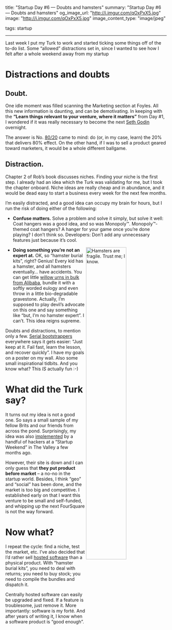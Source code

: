 title: "Startup Day #6 — Doubts and hamsters"
summary: "Startup Day #6 — Doubts and hamsters"
og_image_url: "http://i.imgur.com/qOxPxX5.jpg"
image: "http://i.imgur.com/qOxPxX5.jpg"
image_content_type: "image/jpeg"

tags: startup

---

Last week I put my Turk to work and started ticking some things off of the to-do list. Some “allowed” distractions set in, since I wanted to see how I felt after a whole weekend away from my startup

# Distractions and doubts

## Doubt.

One idle moment was filled scanning the Marketing section at Foyles. All this new information is daunting, and can be demotivating. In keeping with the **“Learn things relevant to your venture, where it matters”** from Day #1, I wondered if it was really necessary to become the next [Seth Godin](http://video.google.com/videoplay?docid=-6909078385965257294) overnight.

The answer is No. [80/20](http://en.wikipedia.org/wiki/Pareto_principle) came to mind: do (or, in my case, learn) the 20% that delivers 80% effect. On the other hand, if I was to sell a product geared toward marketers, it would be a whole different ballgame.

## Distraction.

Chapter 2 of Rob’s book discusses niches. Finding your niche is the first step. I already had an idea which the Turk was validating for me, but I took the chapter onboard. Niche ideas are really cheap and in abundance, and it would be dead easy to start a business every week for the next few months.

I’m easily distracted, and a good idea can occupy my brain for hours, but I run the risk of doing either of the following:

* **Confuse matters.** Solve a problem and solve it simply, but solve it well: Coat hangers was a good idea, and so was Monopoly™. Monopoly™-themed coat hangers? A hanger for your game once you’re done playing? I don’t think so. Developers: Don’t add any unnecessary features just because it’s cool.

<img src="http://funkshional.files.wordpress.com/2010/09/hamster.jpg" width="50%" align="right" alt="Hamsters are fragile. Trust me; I know.">

* **Doing something you’re not an expert at.** OK, so “hamster burial kits”, right? Genius! Every kid has a hamster, and all hamsters eventually… have accidents. You can get little [willow urns in bulk from Alibaba](http://www.alibaba.com/product-gs/337771124/willow_urn.html), bundle it with a softly worded eulogy and even throw in a little bio-degradable gravestone. Actually, I’m supposed to play devil’s advocate on this one and say something like “but, I’m no hamster expert”. I can’t. This idea reigns supreme.

Doubts and distractions, to mention only a few. [Serial bootstrappers](http://www.google.co.uk/search?q=business+bootstrapper) everywhere says it gets easier: “Just keep at it. Fail fast, learn the lesson, and recover quickly”. I have my goals on a poster on my wall. Also some small inspirational tidbits. And you know what? This *IS* actually fun :-)

# What did the Turk say?

It turns out my idea is not a good one. So says a small sample of my fellow Brits and our friends from across the pond. Surprisingly, my idea was also [implemented](http://webcache.googleusercontent.com/search?q=cache:E7Nu7fWgTwwJ:www.shallwemeetup.com/+http://www.shallwemeetup.com/&cd=1&hl=en&ct=clnk&gl=uk) by a handful of hackers at a “Startup Weekend” in The Valley a few months ago.

However, their site is down and I can only guess that **they put product before market** – a no-no in the startup world. Besides, I think “geo” and “social” has been done, and the market is too big and competitive. I established early on that I want this venture to be small and self-funded, and whipping up the next FourSquare is not the way forward.

# Now what?

I repeat the cycle: find a niche, test the market, etc. I’ve also decided that I’d rather sell [hosted software](http://en.wikipedia.org/wiki/Software_as_a_service) than a physical product. With “hamster burial kits”, you need to deal with returns; you need to buy stock; you need to compile the bundles and dispatch it.

Centrally hosted software can easily be upgraded and fixed. If a feature is troublesome, just remove it. More importantly: software is my forté. And after years of writing it, I know when a software product is “good enough”.
